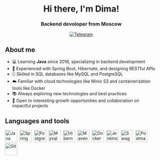 <div id="header" align="center">
    <h1>Hi there, I'm Dima!</h1>
    <h3>Backend devoloper from Moscow</h3>
    <a href="https://t.me/shimozukuri">
        <img src="https://img.shields.io/badge/Telegram-blue?style=for-the-badge&logo=telegram&logoColor=white" alt= "Telegram">
    </a>
</div>

## About me
- 💻 Learning **Java** since 2018, specializing in backend development
- 🔧 Experienced with Spring Boot, Hibernate, and designing RESTful APIs
- 🗄️ Skilled in SQL databases like MySQL and PostgreSQL
- ☁️ Familiar with cloud technologies like Minio S3 and containerization tools like Docker
- 📚 Always exploring new technologies and best practices
- 🌱 Open to interesting growth opportunities and collaboration on impactful projects

## Languages and tools
<img src="https://cdn.jsdelivr.net/gh/devicons/devicon@latest/icons/java/java-original.svg" alt="Java" title="Java" width="40" heignt="40"/>&nbsp;
<img src="https://cdn.jsdelivr.net/gh/devicons/devicon@latest/icons/spring/spring-original.svg" alt="Spring" title="Spring" width="40" heignt="40"/>&nbsp;
<img src="https://cdn.jsdelivr.net/gh/devicons/devicon@latest/icons/postgresql/postgresql-original.svg" alt="Postgresql" title="Postgresql" width="40" heignt="40"/>&nbsp;
<img src="https://cdn.jsdelivr.net/gh/devicons/devicon@latest/icons/mysql/mysql-original.svg" alt="Mysql" title="Mysql" width="40" heignt="40"/>&nbsp;
<img src="https://cdn.jsdelivr.net/gh/devicons/devicon@latest/icons/hibernate/hibernate-original.svg" alt="Hibernate" title="Hibernate" width="40" heignt="40"/>&nbsp;
<img src="https://cdn.jsdelivr.net/gh/devicons/devicon@latest/icons/maven/maven-original.svg" alt="Maven" title="Maven" width="40" heignt="40"/>&nbsp;
<img src="https://cdn.jsdelivr.net/gh/devicons/devicon@latest/icons/docker/docker-original.svg" alt="Docker" title="Docker" width="40" heignt="40"/>&nbsp;
<img src="https://cdn.jsdelivr.net/gh/devicons/devicon@latest/icons/jenkins/jenkins-original.svg" alt="Jenkins" title="Jenkins" width="40" heignt="40"/>&nbsp;
<img src="https://cdn.jsdelivr.net/gh/devicons/devicon@latest/icons/swagger/swagger-original.svg" alt="Swagger" title="Swagger" width="40" heignt="40"/>&nbsp;
<img src="https://cdn.jsdelivr.net/gh/devicons/devicon@latest/icons/postman/postman-original.svg" alt="Postman" title="Postman" width="40" heignt="40"/>&nbsp;
<img src="https://cdn.jsdelivr.net/gh/devicons/devicon@latest/icons/git/git-original.svg" alt="Git" title="Git" width="40" heignt="40"/>&nbsp;
